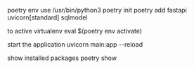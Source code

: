 
poetry env use /usr/bin/python3
poetry init
poetry add fastapi uvicorn[standard] sqlmodel

to active virtualenv
    eval $(poetry env activate)    

start the application
    uvicorn main:app --reload

show installed packages
    poetry show 
